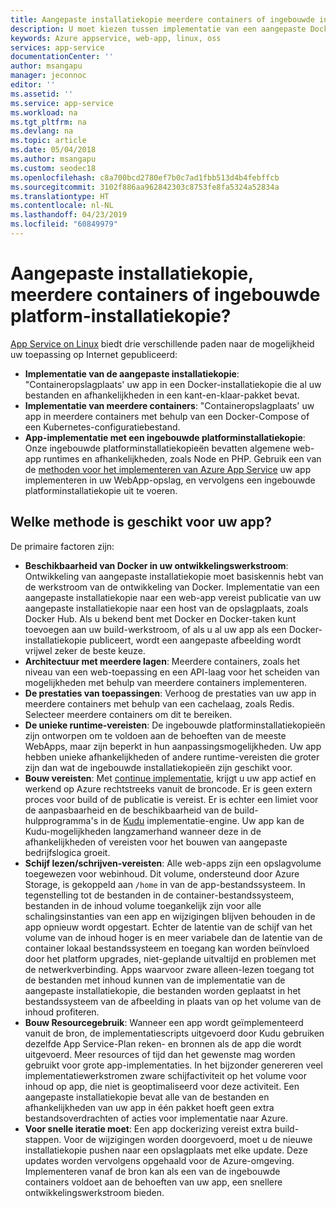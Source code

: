 ```yaml
---
title: Aangepaste installatiekopie meerdere containers of ingebouwde installatiekopie - Azure App Service implementeren | Microsoft Docs
description: U moet kiezen tussen implementatie van een aangepaste Docker-containers, meerdere containers en een ingebouwde toepassingsframework voor App Service on Linux
keywords: Azure appservice, web-app, linux, oss
services: app-service
documentationCenter: ''
author: msangapu
manager: jeconnoc
editor: ''
ms.assetid: ''
ms.service: app-service
ms.workload: na
ms.tgt_pltfrm: na
ms.devlang: na
ms.topic: article
ms.date: 05/04/2018
ms.author: msangapu
ms.custom: seodec18
ms.openlocfilehash: c8a700bcd2780ef7b0c7ad1fbb513d4b4febffcb
ms.sourcegitcommit: 3102f886aa962842303c8753fe8fa5324a52834a
ms.translationtype: HT
ms.contentlocale: nl-NL
ms.lasthandoff: 04/23/2019
ms.locfileid: "60849979"
---
```

# <a name="custom-image-multi-container-or-built-in-platform-image"></a>Aangepaste installatiekopie, meerdere containers of ingebouwde platform-installatiekopie?

[App Service on Linux](app-service-linux-intro.md) biedt drie verschillende paden naar de mogelijkheid uw toepassing op Internet gepubliceerd:

- **Implementatie van de aangepaste installatiekopie**: "Containeropslagplaats' uw app in een Docker-installatiekopie die al uw bestanden en afhankelijkheden in een kant-en-klaar-pakket bevat.
- **Implementatie van meerdere containers**: "Containeropslagplaats' uw app in meerdere containers met behulp van een Docker-Compose of een Kubernetes-configuratiebestand.
- **App-implementatie met een ingebouwde platforminstallatiekopie**: Onze ingebouwde platforminstallatiekopieën bevatten algemene web-app runtimes en afhankelijkheden, zoals Node en PHP. Gebruik een van de [methoden voor het implementeren van Azure App Service](../deploy-local-git.md?toc=%2fazure%2fapp-service%2fcontainers%2ftoc.json) uw app implementeren in uw WebApp-opslag, en vervolgens een ingebouwde platforminstallatiekopie uit te voeren.

## <a name="which-method-is-right-for-your-app"></a>Welke methode is geschikt voor uw app? 

De primaire factoren zijn:

- **Beschikbaarheid van Docker in uw ontwikkelingswerkstroom**: Ontwikkeling van aangepaste installatiekopie moet basiskennis hebt van de werkstroom van de ontwikkeling van Docker. Implementatie van een aangepaste installatiekopie naar een web-app vereist publicatie van uw aangepaste installatiekopie naar een host van de opslagplaats, zoals Docker Hub. Als u bekend bent met Docker en Docker-taken kunt toevoegen aan uw build-werkstroom, of als u al uw app als een Docker-installatiekopie publiceert, wordt een aangepaste afbeelding wordt vrijwel zeker de beste keuze.
- **Architectuur met meerdere lagen**: Meerdere containers, zoals het niveau van een web-toepassing en een API-laag voor het scheiden van mogelijkheden met behulp van meerdere containers implementeren. 
- **De prestaties van toepassingen**: Verhoog de prestaties van uw app in meerdere containers met behulp van een cachelaag, zoals Redis. Selecteer meerdere containers om dit te bereiken.
- **De unieke runtime-vereisten**: De ingebouwde platforminstallatiekopieën zijn ontworpen om te voldoen aan de behoeften van de meeste WebApps, maar zijn beperkt in hun aanpassingsmogelijkheden. Uw app hebben unieke afhankelijkheden of andere runtime-vereisten die groter zijn dan wat de ingebouwde installatiekopieën zijn geschikt voor.
- **Bouw vereisten**: Met [continue implementatie](../deploy-continuous-deployment.md?toc=%2fazure%2fapp-service%2fcontainers%2ftoc.json), krijgt u uw app actief en werkend op Azure rechtstreeks vanuit de broncode. Er is geen extern proces voor build of de publicatie is vereist. Er is echter een limiet voor de aanpasbaarheid en de beschikbaarheid van de build-hulpprogramma's in de [Kudu](https://github.com/projectkudu/kudu/wiki) implementatie-engine. Uw app kan de Kudu-mogelijkheden langzamerhand wanneer deze in de afhankelijkheden of vereisten voor het bouwen van aangepaste bedrijfslogica groeit.
- **Schijf lezen/schrijven-vereisten**: Alle web-apps zijn een opslagvolume toegewezen voor webinhoud. Dit volume, ondersteund door Azure Storage, is gekoppeld aan `/home` in van de app-bestandssysteem. In tegenstelling tot de bestanden in de container-bestandssysteem, bestanden in de inhoud volume toegankelijk zijn voor alle schalingsinstanties van een app en wijzigingen blijven behouden in de app opnieuw wordt opgestart. Echter de latentie van de schijf van het volume van de inhoud hoger is en meer variabele dan de latentie van de container lokaal bestandssysteem en toegang kan worden beïnvloed door het platform upgrades, niet-geplande uitvaltijd en problemen met de netwerkverbinding. Apps waarvoor zware alleen-lezen toegang tot de bestanden met inhoud kunnen van de implementatie van de aangepaste installatiekopie, die bestanden worden geplaatst in het bestandssysteem van de afbeelding in plaats van op het volume van de inhoud profiteren.
- **Bouw Resourcegebruik**: Wanneer een app wordt geïmplementeerd vanuit de bron, de implementatiescripts uitgevoerd door Kudu gebruiken dezelfde App Service-Plan reken- en bronnen als de app die wordt uitgevoerd. Meer resources of tijd dan het gewenste mag worden gebruikt voor grote app-implementaties. In het bijzonder genereren veel implementatiewerkstromen zware schijfactiviteit op het volume voor inhoud op app, die niet is geoptimaliseerd voor deze activiteit. Een aangepaste installatiekopie bevat alle van de bestanden en afhankelijkheden van uw app in één pakket hoeft geen extra bestandsoverdrachten of acties voor implementatie naar Azure.
- **Voor snelle iteratie moet**: Een app dockerizing vereist extra build-stappen. Voor de wijzigingen worden doorgevoerd, moet u de nieuwe installatiekopie pushen naar een opslagplaats met elke update. Deze updates worden vervolgens opgehaald voor de Azure-omgeving. Implementeren vanaf de bron kan als een van de ingebouwde containers voldoet aan de behoeften van uw app, een snellere ontwikkelingswerkstroom bieden.
